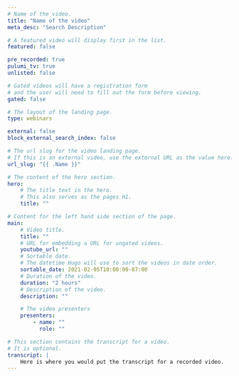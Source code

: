 ```yaml
---
# Name of the video.
title: "Name of the video"
meta_desc: "Search Description"

# A featured video will display first in the list.
featured: false

pre_recorded: true
pulumi_tv: true
unlisted: false

# Gated videos will have a registration form
# and the user will need to fill out the form before viewing.
gated: false

# The layout of the landing page.
type: webinars

external: false
block_external_search_index: false

# The url slug for the video landing page.
# If this is an external video, use the external URL as the value here.
url_slug: "{{ .Name }}"

# The content of the hero section.
hero:
    # The title text in the hero.
    # This also serves as the pages H1.
    title: ""

# Content for the left hand side section of the page.
main:
    # Video title.
    title: ""
    # URL for embedding a URL for ungated videos.
    youtube_url: ""
    # Sortable date.
    # The datetime Hugo will use to sort the videos in date order.
    sortable_date: 2021-02-05T10:00:00-07:00
    # Duration of the video.
    duration: "2 hours"
    # Description of the video.
    description: ""

    # The video presenters
    presenters:
        - name: ""
          role: ""

# This section contains the transcript for a video.
# It is optional.
transcript: |
    Here is where you would put the transcript for a recorded video.
---
```

